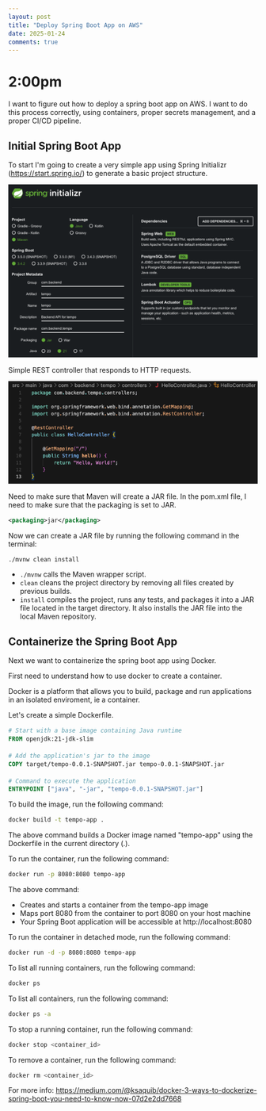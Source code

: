 ```yaml
---
layout: post
title: "Deploy Spring Boot App on AWS"
date: 2025-01-24
comments: true
---
```


# 2:00pm 
I want to figure out how to deploy a spring boot app on AWS. I want to do this process correctly, using containers, proper secrets management, and a proper CI/CD pipeline.

## Initial Spring Boot App
To start I'm going to create a very simple app using Spring Initializr (https://start.spring.io/) to generate a basic project structure.

![Spring Initializr](/assets/images/spring-initializr.png)

Simple REST controller that responds to HTTP requests.

![Simple REST controller](/assets/images/rest-controller.png)

Need to make sure that Maven will create a JAR file. In the pom.xml file, I need to make sure that the packaging is set to JAR.
```xml
<packaging>jar</packaging>
```

Now we can create a JAR file by running the following command in the terminal:
```bash
./mvnw clean install
```
- ```./mvnw``` calls the Maven wrapper script.
- ```clean``` cleans the project directory by removing all files created by previous builds.
- ```install``` compiles the project, runs any tests, and packages it into a JAR file located in the target directory. It also installs the JAR file into the local Maven repository.

## Containerize the Spring Boot App
Next we want to containerize the spring boot app using Docker.

First need to understand how to use docker to create a container. 

Docker is a platform that allows you to build, package and run applications in an isolated enviroment, ie a container.

Let's create a simple Dockerfile.

```dockerfile
# Start with a base image containing Java runtime
FROM openjdk:21-jdk-slim

# Add the application's jar to the image
COPY target/tempo-0.0.1-SNAPSHOT.jar tempo-0.0.1-SNAPSHOT.jar

# Command to execute the application
ENTRYPOINT ["java", "-jar", "tempo-0.0.1-SNAPSHOT.jar"]
```

To build the image, run the following command:
```bash
docker build -t tempo-app .
```
The above command builds a Docker image named "tempo-app" using the Dockerfile in the current directory (.).

To run the container, run the following command:
```bash
docker run -p 8080:8080 tempo-app
```
The above command:
- Creates and starts a container from the tempo-app image
- Maps port 8080 from the container to port 8080 on your host machine
- Your Spring Boot application will be accessible at http://localhost:8080

To run the container in detached mode, run the following command:
```bash
docker run -d -p 8080:8080 tempo-app
```

To list all running containers, run the following command:
```bash
docker ps
```

To list all containers, run the following command:
```bash
docker ps -a
```

To stop a running container, run the following command:
```bash
docker stop <container_id>
```

To remove a container, run the following command:
```bash
docker rm <container_id>
```

For more info: https://medium.com/@ksaquib/docker-3-ways-to-dockerize-spring-boot-you-need-to-know-now-07d2e2dd7668